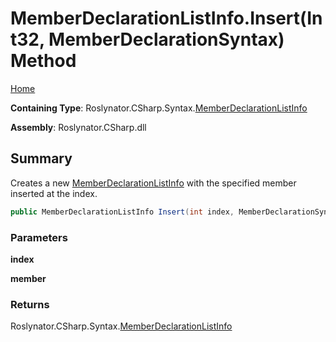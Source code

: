 <a name="_top"></a>

# MemberDeclarationListInfo\.Insert\(Int32, MemberDeclarationSyntax\) Method

[Home](../../../../../README.md#_top)

**Containing Type**: Roslynator\.CSharp\.Syntax\.[MemberDeclarationListInfo](../README.md#_top)

**Assembly**: Roslynator\.CSharp\.dll

## Summary

Creates a new [MemberDeclarationListInfo](../README.md#_top) with the specified member inserted at the index\.

```csharp
public MemberDeclarationListInfo Insert(int index, MemberDeclarationSyntax member)
```

### Parameters

**index**

**member**

### Returns

Roslynator\.CSharp\.Syntax\.[MemberDeclarationListInfo](../README.md#_top)

